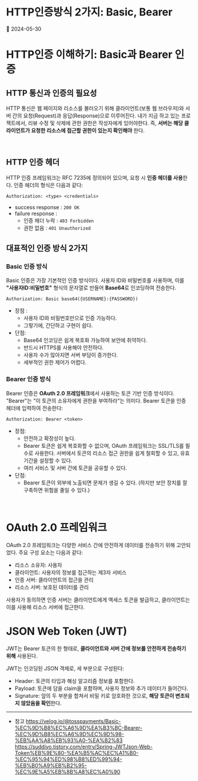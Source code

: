 # HTTP인증방식 2가지: Basic, Bearer
📅 2024-05-30

<h1 id="http인증-이해하기-basic과-bearer-인증">HTTP인증 이해하기: Basic과 Bearer 인증</h1>
<h2 id="http-통신과-인증의-필요성">HTTP 통신과 인증의 필요성</h2>
<p>HTTP 통신은 웹 페이지와 리소스를 불러오기 위해 클라이언트(보통 웹 브라우저)와 서버 간의 요청(Request)과 응답(Response)으로 이루어진다.
내가 지금 하고 있는 프로젝트에서, 리뷰 수정 및 삭제에 관한 권한은 작성자에게 있어야한다. 즉, <strong>서버는 해당 클라이언트가 요청한 리소스에 접근할 권한이 있는지 확인해야</strong> 한다.</p>
<br />

<h2 id="http-인증-헤더">HTTP 인증 헤더</h2>
<p>HTTP 인증 프레임워크는 RFC 7235에 정의되어 있으며, 요청 시 <strong>인증 헤더를 사용</strong>한다. 인증 헤더의 형식은 다음과 같다:</p>
<pre><code class="language-php">Authorization: &lt;type&gt; &lt;credentials&gt;</code></pre>
<ul>
<li>success response :  <code>200 OK</code> </li>
<li>failure response : <ul>
<li>인증 헤더 누락 : <code>403 Forbidden</code></li>
<li>권한 없음 : <code>401 Unauthorized</code> <br />

</li>
</ul>
</li>
</ul>
<h2 id="대표적인-인증-방식-2가지">대표적인 인증 방식 2가지</h2>
<h3 id="basic-인증-방식">Basic 인증 방식</h3>
<p>Basic 인증은 가장 기본적인 인증 방식이다. 사용자 ID와 비밀번호를 사용하며, 이를 <strong>&quot;사용자ID:비밀번호&quot;</strong> 형식의 문자열로 만들어 <strong>Base64</strong>로 인코딩하여 전송한다. </p>
<pre><code class="language-bash">Authorization: Basic base64({USERNAME}:{PASSWORD})</code></pre>
<ul>
<li>장점 : <ul>
<li>사용자 ID와 비밀번호만으로 인증 가능하다.</li>
<li>그렇기에, 간단하고 구현이 쉽다. </li>
</ul>
</li>
<li>단점:<ul>
<li>Base64 인코딩은 쉽게 복호화 가능하여 보안에 취약하다.</li>
<li>반드시 HTTPS를 사용해야 안전하다.</li>
<li>사용자 수가 많아지면 서버 부담이 증가한다.</li>
<li>세부적인 권한 제어가 어렵다.</li>
</ul>
</li>
</ul>
<h3 id="bearer-인증-방식">Bearer 인증 방식</h3>
<p>Bearer 인증은 <strong>OAuth 2.0 프레임워크</strong>에서 사용하는 토큰 기반 인증 방식이다. &quot;Bearer&quot;는 &quot;이 토큰의 소유자에게 권한을 부여하라&quot;는 의미다. Bearer 토큰을 인증 헤더에 입력하여 전송한다:</p>
<pre><code class="language-makefile">Authorization: Bearer &lt;token&gt;</code></pre>
<ul>
<li>장점:<ul>
<li>안전하고 확장성이 높다.</li>
<li>Bearer 토큰은 쉽게 복호화할 수 없으며, OAuth 프레임워크는 SSL/TLS를 필수로 사용한다.
서버에서 토큰의 리소스 접근 권한을 쉽게 철회할 수 있고, 유효기간을 설정할 수 있다.</li>
<li>여러 서비스 및 서버 간에 토큰을 공유할 수 있다.</li>
</ul>
</li>
<li>단점:<ul>
<li>Bearer 토큰이 외부에 노출되면 문제가 생길 수 있다. (하지만 보안 장치를 잘 구축하면 위험을 줄일 수 있다.)</li>
</ul>
</li>
</ul>
<br /> 

<h1 id="oauth-20-프레임워크">OAuth 2.0 프레임워크</h1>
<p>OAuth 2.0 프레임워크는 다양한 서비스 간에 안전하게 데이터를 전송하기 위해 고안되었다. 주요 구성 요소는 다음과 같다:</p>
<ul>
<li>리소스 소유자: 사용자</li>
<li>클라이언트: 사용자의 정보를 접근하는 제3자 서비스</li>
<li>인증 서버: 클라이언트의 접근을 관리</li>
<li>리소스 서버: 보호된 데이터를 관리</li>
</ul>
<p>사용자가 동의하면 인증 서버는 클라이언트에게 액세스 토큰을 발급하고, 클라이언트는 이를 사용해 리소스 서버에 접근한다.</p>
<h1 id="json-web-token-jwt">JSON Web Token (JWT)</h1>
<p>JWT는 Bearer 토큰의 한 형태로, <strong>클라이언트와 서버 간에 정보를 안전하게 전송하기 위해</strong> 사용된다. </p>
<p>JWT는 인코딩된 JSON 객체로,
세 부분으로 구성된다:</p>
<ul>
<li>Header: 토큰의 타입과 해싱 알고리즘 정보를 포함한다.</li>
<li>Payload: 토큰에 담을 claim을 포함하며, 사용자 정보와 추가 데이터가 들어간다.</li>
<li>Signature: 앞의 두 부분을 합쳐서 비밀 키로 암호화한 것으로, <strong>해당 토큰이 변조되지 않았음을 확인</strong>한다.</li>
</ul>
<hr />
<ul>
<li>참고
<a href="https://velog.io/@tosspayments/Basic-%EC%9D%B8%EC%A6%9D%EA%B3%BC-Bearer-%EC%9D%B8%EC%A6%9D%EC%9D%98-%EB%AA%A8%EB%93%A0-%EA%B2%83">https://velog.io/@tosspayments/Basic-%EC%9D%B8%EC%A6%9D%EA%B3%BC-Bearer-%EC%9D%B8%EC%A6%9D%EC%9D%98-%EB%AA%A8%EB%93%A0-%EA%B2%83</a>
<a href="https://suddiyo.tistory.com/entry/Spring-JWTJson-Web-Token%EB%9E%80-%EA%B5%AC%EC%A1%B0-%EC%95%94%ED%98%B8%ED%99%94-%EB%B0%A9%EB%B2%95-%EC%9E%A5%EB%8B%A8%EC%A0%90">https://suddiyo.tistory.com/entry/Spring-JWTJson-Web-Token%EB%9E%80-%EA%B5%AC%EC%A1%B0-%EC%95%94%ED%98%B8%ED%99%94-%EB%B0%A9%EB%B2%95-%EC%9E%A5%EB%8B%A8%EC%A0%90</a></li>
</ul>